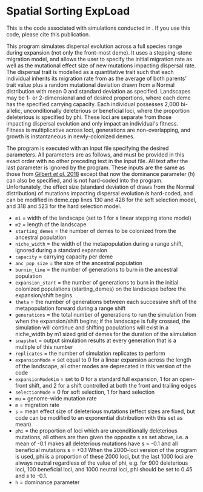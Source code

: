 # Spatial Sorting ExpLoad

This is the code associated with simulations conducted in [](). If you use this code, please cite this publication.

This program simulates dispersal evolution across a full species range during expansion (not only the front-most deme). 
It uses a stepping-stone migration model, and allows the user to specify the initial migration 
rate as well as the mutational effect size of new mutations impacting dispersal rate. The dispersal trait is modelled as a 
quantitative trait such that each individual inherits its migration rate from as the average of both parents’ 
trait value plus a random mutational deviation drawn from a Normal distribution with mean 0 and standard deviation as specified.
Landscapes may be 1- or 2-dimensional and of desired proportions, where each deme has the specified carrying capacity. 
Each individual possesses 2,000 bi-allelic, unconditionally deleterious or beneficial loci, 
where the proportion deleterious is specified by phi. These loci are separate from those impacting 
dispersal evolution and only impact an individual's fitness. Fitness is multiplicative across loci, generations are 
non-overlapping, and growth is instantaneous in newly-colonized demes. 


The program is executed with an input file specifying the desired parameters. 
All parameters are as follows, and must be provided in this exact order with no other preceding text in the input file. 
All text after the last parameter is ignored by the program. These inputs are the same as those from [Gilbert *et al.* 2018](https://journals.plos.org/plosgenetics/article?id=10.1371/journal.pgen.1007450) 
except that now the dominance parameter (*h*) can also be specified, and is not hard-coded into the program. Unfortunately, the effect size (standard deviation of draws from the Normal distribution) of mutations impacting dispersal evolution *is* hard-coded, and 
can be modified in deme.cpp lines 130 and 428 for the soft selection model, and 318 and 523 for the hard selection model.

* `m1` = width of the landscape (set to 1 for a linear stepping stone model)
* `m2` = length of the landscape
* `starting_demes` = the number of demes to be colonized from the ancestral population
* `niche_width` = the width of the metapopulation during a range shift, ignored during a standard expansion
* `capacity` = carrying capacity per deme
* `anc_pop_size` = the size of the ancestral population
* `burnin_time` = the number of generations to burn in the ancestral population
* `expansion_start` = the number of generations to burn in the initial colonized populations (starting_demes) on the landscape before the expansion/shift begins
* `theta` = the number of generations between each successive shift of the metapopulation forward during a range shift
* `generations` = the total number of generations to run the simulation from when the expansion/shift begins; if the landscape is fully crossed, the simulation will continue and shifting populations will exist in a niche_width by m1 sized grid of demes for the duration of the siimulation
* `snapshot` = output simulation results at every generation that is a multiple of this number
* `replicates` = the number of simulation replicates to perform
* `expansionMode` = set equal to 0 for a linear expansion across the length of the landscape, all other modes are deprecated in this version of the code
* `expansionModeKim` = set to 0 for a standard full expansion, 1 for an open-front shift, and 2 for a shift controlled at both the front and trailing edges
* `selectionMode` = 0 for soft selection, 1 for hard selection
* `mu` = genome-wide mutation rate
* `m` = migration rate
* `s` = mean effect size of deleterious mutations (effect sizes are fixed, but code can be modified to an exponential distribution with this set as mean)
* `phi` = the proportion of loci which are unconditionally deleterious mutations, all others are then given the opposite s as set above, i.e. a mean of -0.1 
makes all deleterious mutations have s = -0.1 and all beneficial mutations s = +0.1  When the 2000-loci version of the program is used, phi is a proportion of these 2000 loci, but the last 1000 loci are always neutral regardless of the value of phi, e.g. for 900 deleterious loci, 100 beneficial loci, and 1000 neutral loci, phi should be set to 0.45 and *s* to -0.1.
* `h` = dominance parameter
